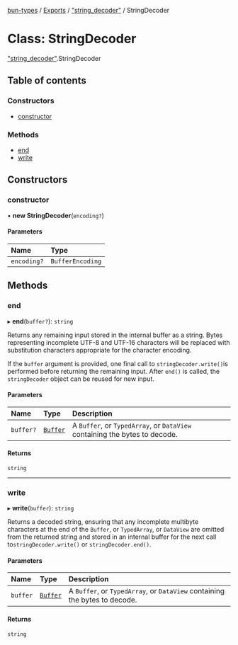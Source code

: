[bun-types](https://github.com/oven-sh/bun-types/blob/master/api-docs/README.md) / [Exports](https://github.com/oven-sh/bun-types/blob/master/api-docs/modules.md) / ["string\_decoder"](https://github.com/oven-sh/bun-types/blob/master/api-docs/modules/string_decoder_.md) / StringDecoder

# Class: StringDecoder

["string_decoder"](https://github.com/oven-sh/bun-types/blob/master/api-docs/modules/string_decoder_.md).StringDecoder

## Table of contents

### Constructors

- [constructor](https://github.com/oven-sh/bun-types/blob/master/api-docs/classes/string_decoder_.StringDecoder.md#constructor)

### Methods

- [end](https://github.com/oven-sh/bun-types/blob/master/api-docs/classes/string_decoder_.StringDecoder.md#end)
- [write](https://github.com/oven-sh/bun-types/blob/master/api-docs/classes/string_decoder_.StringDecoder.md#write)

## Constructors

### constructor

• **new StringDecoder**(`encoding?`)

#### Parameters

| Name | Type |
| :------ | :------ |
| `encoding?` | `BufferEncoding` |

## Methods

### end

▸ **end**(`buffer?`): `string`

Returns any remaining input stored in the internal buffer as a string. Bytes
representing incomplete UTF-8 and UTF-16 characters will be replaced with
substitution characters appropriate for the character encoding.

If the `buffer` argument is provided, one final call to `stringDecoder.write()`is performed before returning the remaining input.
After `end()` is called, the `stringDecoder` object can be reused for new input.

#### Parameters

| Name | Type | Description |
| :------ | :------ | :------ |
| `buffer?` | [`Buffer`](https://github.com/oven-sh/bun-types/blob/master/api-docs/modules/buffer_.md#buffer) | A `Buffer`, or `TypedArray`, or `DataView` containing the bytes to decode. |

#### Returns

`string`

___

### write

▸ **write**(`buffer`): `string`

Returns a decoded string, ensuring that any incomplete multibyte characters at
the end of the `Buffer`, or `TypedArray`, or `DataView` are omitted from the
returned string and stored in an internal buffer for the next call to`stringDecoder.write()` or `stringDecoder.end()`.

#### Parameters

| Name | Type | Description |
| :------ | :------ | :------ |
| `buffer` | [`Buffer`](https://github.com/oven-sh/bun-types/blob/master/api-docs/modules/buffer_.md#buffer) | A `Buffer`, or `TypedArray`, or `DataView` containing the bytes to decode. |

#### Returns

`string`

